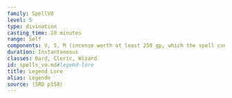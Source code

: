 ```yaml
---
family: SpellVO
level: 5
type: divination
casting_time: 10 minutes
range: Self
components: V, S, M (incense worth at least 250 gp, which the spell consumes, and four ivory strips worth at least 50 gp each)
duration: Instantaneous
classes: Bard, Cleric, Wizard
id: spells_vo.md#legend-lore
title: Legend Lore
alias: Légende
source: (SRD p158)
---
```


